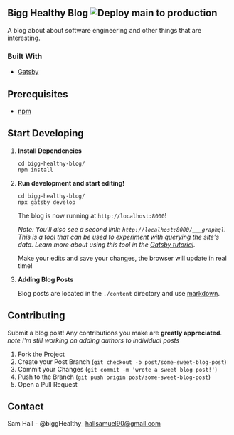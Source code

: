 
## Bigg Healthy Blog ![Deploy main to production](https://github.com/hallsamuel90/bigg-healthy-blog/workflows/Deploy%20main%20to%20production/badge.svg?branch=main)
A blog about about software engineering and other things that are interesting.

### Built With
* [Gatsby](https://www.gatsbyjs.com/)

## Prerequisites
* [npm](https://www.npmjs.com/get-npm)

## Start Developing
1.  **Install Dependencies**

    ```shell
    cd bigg-healthy-blog/
    npm install
    ```

2.  **Run development and start editing!**

    ```shell
    cd bigg-healthy-blog/
    npx gatsby develop
    ```

    The blog is now running at `http://localhost:8000`!

    _Note: You'll also see a second link: _`http://localhost:8000/___graphql`_. This is a tool that can be used to experiment with querying the site's data. Learn more about using this   tool in the [Gatsby tutorial](https://www.gatsbyjs.com/tutorial/part-five/#introducing-graphiql)._

    Make your edits and save your changes, the browser will update in real time!

3.  **Adding Blog Posts**

    Blog posts are located in the `./content` directory and use [markdown](https://www.markdownguide.org/).
    
## Contributing

Submit a blog post! Any contributions you make are **greatly appreciated**.
*note I'm still working on adding authors to individual posts*

1. Fork the Project
2. Create your Post Branch (`git checkout -b post/some-sweet-blog-post`)
3. Commit your Changes (`git commit -m 'wrote a sweet blog post!'`)
4. Push to the Branch (`git push origin post/some-sweet-blog-post`)
5. Open a Pull Request

## Contact
Sam Hall - @biggHealthy_ hallsamuel90@gmail.com



